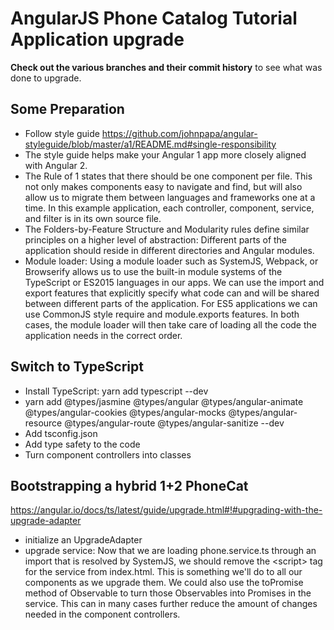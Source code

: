 # AngularJS Phone Catalog Tutorial Application upgrade

**Check out the various branches and their commit history** to see what was done to upgrade.

## Some Preparation
 - Follow style guide https://github.com/johnpapa/angular-styleguide/blob/master/a1/README.md#single-responsibility
  - The style guide helps make your Angular 1 app more closely aligned with Angular 2.
  - The Rule of 1 states that there should be one component per file. This not only makes components easy to navigate and find, but will also allow us to migrate them between languages and frameworks one at a time. In this example application, each controller, component, service, and filter is in its own source file.
  - The Folders-by-Feature Structure and Modularity rules define similar principles on a higher level of abstraction: Different parts of the application should reside in different directories and Angular modules.
 - Module loader: Using a module loader such as SystemJS, Webpack, or Browserify allows us to use the built-in module systems of the TypeScript or ES2015 languages in our apps. We can use the import and export features that explicitly specify what code can and will be shared between different parts of the application. For ES5 applications we can use CommonJS style require and module.exports features. In both cases, the module loader will then take care of loading all the code the application needs in the correct order.
 
## Switch to TypeScript
 - Install TypeScript: yarn add typescript --dev
 - yarn add @types/jasmine @types/angular @types/angular-animate @types/angular-cookies @types/angular-mocks @types/angular-resource @types/angular-route @types/angular-sanitize --dev
 - Add tsconfig.json
 - Add type safety to the code
 - Turn component controllers into classes

## Bootstrapping a hybrid 1+2 PhoneCat 
https://angular.io/docs/ts/latest/guide/upgrade.html#!#upgrading-with-the-upgrade-adapter
 - initialize an UpgradeAdapter
 - upgrade service: Now that we are loading phone.service.ts through an import that is resolved by SystemJS, we should remove the \<script> tag for the service from index.html. This is something we'll do to all our components as we upgrade them. We could also use the toPromise method of Observable to turn those Observables into Promises in the service. This can in many cases further reduce the amount of changes needed in the component controllers.
 